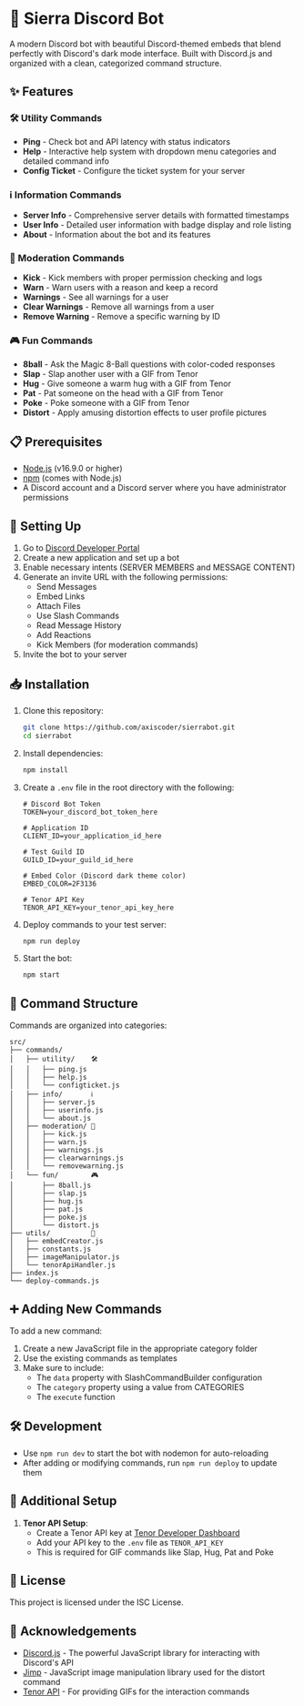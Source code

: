 # 🤖 Sierra Discord Bot

A modern Discord bot with beautiful Discord-themed embeds that blend perfectly with Discord's dark mode interface. Built with Discord.js and organized with a clean, categorized command structure.

## ✨ Features

### 🛠️ Utility Commands
- **Ping** - Check bot and API latency with status indicators
- **Help** - Interactive help system with dropdown menu categories and detailed command info
- **Config Ticket** - Configure the ticket system for your server

### ℹ️ Information Commands
- **Server Info** - Comprehensive server details with formatted timestamps
- **User Info** - Detailed user information with badge display and role listing
- **About** - Information about the bot and its features

### 👮 Moderation Commands
- **Kick** - Kick members with proper permission checking and logs
- **Warn** - Warn users with a reason and keep a record
- **Warnings** - See all warnings for a user
- **Clear Warnings** - Remove all warnings from a user
- **Remove Warning** - Remove a specific warning by ID

### 🎮 Fun Commands
- **8ball** - Ask the Magic 8-Ball questions with color-coded responses
- **Slap** - Slap another user with a GIF from Tenor
- **Hug** - Give someone a warm hug with a GIF from Tenor 
- **Pat** - Pat someone on the head with a GIF from Tenor
- **Poke** - Poke someone with a GIF from Tenor
- **Distort** - Apply amusing distortion effects to user profile pictures

## 📋 Prerequisites

- [Node.js](https://nodejs.org/) (v16.9.0 or higher)
- [npm](https://www.npmjs.com/) (comes with Node.js)
- A Discord account and a Discord server where you have administrator permissions

## 🚀 Setting Up

1. Go to [Discord Developer Portal](https://discord.com/developers/applications)
2. Create a new application and set up a bot
3. Enable necessary intents (SERVER MEMBERS and MESSAGE CONTENT)
4. Generate an invite URL with the following permissions:
   - Send Messages
   - Embed Links
   - Attach Files
   - Use Slash Commands
   - Read Message History
   - Add Reactions
   - Kick Members (for moderation commands)
5. Invite the bot to your server

## 📥 Installation

1. Clone this repository:
   ```bash
   git clone https://github.com/axiscoder/sierrabot.git
   cd sierrabot
   ```

2. Install dependencies:
   ```bash
   npm install
   ```

3. Create a `.env` file in the root directory with the following:
   ```
   # Discord Bot Token
   TOKEN=your_discord_bot_token_here
   
   # Application ID
   CLIENT_ID=your_application_id_here
   
   # Test Guild ID
   GUILD_ID=your_guild_id_here
   
   # Embed Color (Discord dark theme color)
   EMBED_COLOR=2F3136
   
   # Tenor API Key
   TENOR_API_KEY=your_tenor_api_key_here
   ```

4. Deploy commands to your test server:
   ```bash
   npm run deploy
   ```

5. Start the bot:
   ```bash
   npm start
   ```

## 📁 Command Structure

Commands are organized into categories:

```
src/
├── commands/
│   ├── utility/    🛠️
│   │   ├── ping.js
│   │   ├── help.js
│   │   └── configticket.js
│   ├── info/       ℹ️
│   │   ├── server.js
│   │   ├── userinfo.js
│   │   └── about.js
│   ├── moderation/ 👮
│   │   ├── kick.js
│   │   ├── warn.js
│   │   ├── warnings.js
│   │   ├── clearwarnings.js
│   │   └── removewarning.js
│   └── fun/        🎮
│       ├── 8ball.js
│       ├── slap.js
│       ├── hug.js
│       ├── pat.js
│       ├── poke.js
│       └── distort.js
├── utils/          🔧
│   ├── embedCreator.js
│   ├── constants.js
│   ├── imageManipulator.js
│   └── tenorApiHandler.js
├── index.js
└── deploy-commands.js
```

## ➕ Adding New Commands

To add a new command:

1. Create a new JavaScript file in the appropriate category folder
2. Use the existing commands as templates
3. Make sure to include:
   - The `data` property with SlashCommandBuilder configuration
   - The `category` property using a value from CATEGORIES
   - The `execute` function

## 🛠️ Development

- Use `npm run dev` to start the bot with nodemon for auto-reloading
- After adding or modifying commands, run `npm run deploy` to update them

## 📝 Additional Setup

1. **Tenor API Setup**: 
   - Create a Tenor API key at [Tenor Developer Dashboard](https://tenor.com/developer/dashboard)
   - Add your API key to the `.env` file as `TENOR_API_KEY`
   - This is required for GIF commands like Slap, Hug, Pat and Poke

## 📄 License

This project is licensed under the ISC License.

## 🙏 Acknowledgements

- [Discord.js](https://discord.js.org/) - The powerful JavaScript library for interacting with Discord's API 
- [Jimp](https://github.com/jimp-dev/jimp) - JavaScript image manipulation library used for the distort command
- [Tenor API](https://tenor.com/developer/documentation) - For providing GIFs for the interaction commands
